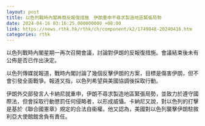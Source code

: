 ```yaml
---
layout: post
title: 以色列戰時內閣再商反報復措施　伊朗重申不尋求製造地區緊張局勢
date: 2024-04-16 03:16:25.000000000 +08:00
link: https://news.rthk.hk/rthk/ch/component/k2/1749048-20240416.htm
categories: rthk
---
```


以色列戰時內閣星期一再次召開會議，討論對伊朗的反報復措施。會議結束後未有公佈是否已作出決定。

以色列傳媒就報道，戰時內閣討論了幾個反擊伊朗的方案，目標是傷害伊朗，但不會引發全面戰爭。報道又指，以色列希望與美國協調後採取行動。

伊朗外交部發言人卡納尼就重申，伊朗不尋求製造地區緊張局勢，並致力於遵守國際法，但會採取行動懲罰任何侵略者，以形成威懾。卡納尼又說，對以色列的打擊是基於《聯合國憲章》規定的合法自衞權。他又認為，美國對以色列襲擊伊朗駐敘利亞大使館館舍負有責任。
